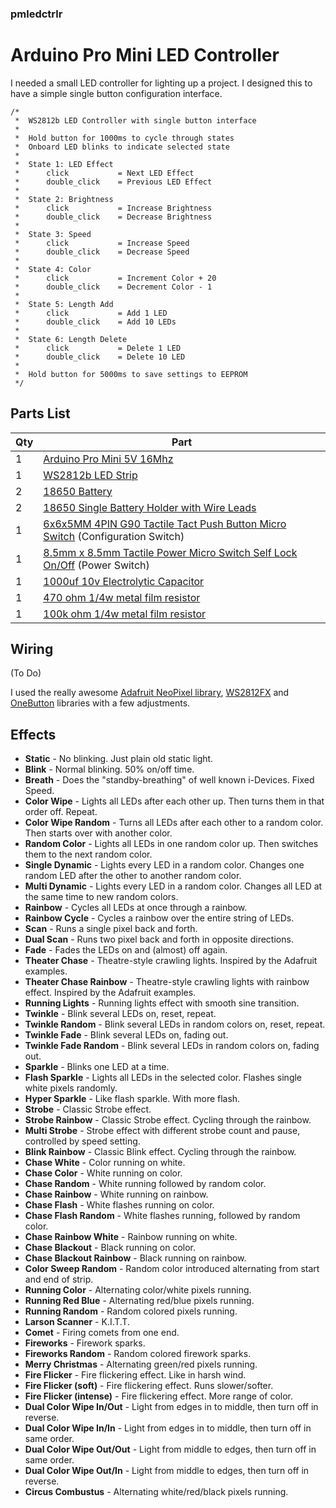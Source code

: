 ### pmledctrlr
# Arduino Pro Mini LED Controller

I needed a small LED controller for lighting up a project.  I designed this to have a simple single button configuration interface.

```
/*
 *  WS2812b LED Controller with single button interface
 *
 *  Hold button for 1000ms to cycle through states
 *  Onboard LED blinks to indicate selected state
 *
 *  State 1: LED Effect
 *      click           = Next LED Effect
 *      double_click    = Previous LED Effect
 *
 *  State 2: Brightness
 *      click           = Increase Brightness
 *      double_click    = Decrease Brightness
 *
 *  State 3: Speed
 *      click           = Increase Speed
 *      double_click    = Decrease Speed
 *
 *  State 4: Color
 *      click           = Increment Color + 20
 *      double_click    = Decrement Color - 1
 *
 *  State 5: Length Add
 *      click           = Add 1 LED
 *      double_click    = Add 10 LEDs
 *
 *  State 6: Length Delete
 *      click           = Delete 1 LED
 *      double_click    = Delete 10 LED
 *
 *  Hold button for 5000ms to save settings to EEPROM
 */
 ```


 ## Parts List

 Qty|Part
 ---|----
 1|[Arduino Pro Mini 5V 16Mhz](https://www.aliexpress.com/wholesale?SearchText=Arduino+Pro+Mini+5V+16Mhz)
 1|[WS2812b LED Strip](https://www.aliexpress.com/wholesale?SearchText=WS2812b+LED+Strip)
 2|[18650 Battery](https://www.aliexpress.com/wholesale?SearchText=18650+Battery)
 2|[18650 Single Battery Holder with Wire Leads](https://www.aliexpress.com/wholesale?SearchText=18650+Single+Battery+Holder+Wire)
  1|[6x6x5MM 4PIN G90 Tactile Tact Push Button Micro Switch](https://www.aliexpress.com/wholesale?SearchText=6x6x5MM+4PIN+G90+Tactile+Push+Button+Micro+Switch) (Configuration Switch)
 1|[8.5mm x 8.5mm Tactile Power Micro Switch Self Lock On/Off](https://www.aliexpress.com/wholesale?SearchText=8.5mm+push+on+push+off+switch+tactile+power+micro) (Power Switch)
 1|[1000uf 10v Electrolytic Capacitor](https://www.aliexpress.com/wholesale?SearchText=1000uf+10v+electrolytic+capacitor)
 1|[470 ohm 1/4w metal film resistor](https://www.aliexpress.com/wholesale?SearchText=470+ohm+1%2F4w+resistor+metal+film)
 1|[100k ohm 1/4w metal film resistor](https://www.aliexpress.com/wholesale?SearchText=100k+ohm+1%2F4w+resistor+metal+film)

## Wiring

(To Do)


 I used the really awesome [Adafruit NeoPixel library](https://github.com/adafruit/Adafruit_NeoPixel), [WS2812FX](https://github.com/kitesurfer1404/WS2812FX) and [OneButton](https://github.com/mathertel/OneButton) libraries with a few adjustments.

 Effects
-------

* **Static** - No blinking. Just plain old static light.
* **Blink** - Normal blinking. 50% on/off time.
* **Breath** - Does the "standby-breathing" of well known i-Devices. Fixed Speed.
* **Color Wipe** - Lights all LEDs after each other up. Then turns them in that order off. Repeat.
* **Color Wipe Random** - Turns all LEDs after each other to a random color. Then starts over with another color.
* **Random Color** - Lights all LEDs in one random color up. Then switches them to the next random color.
* **Single Dynamic** - Lights every LED in a random color. Changes one random LED after the other to another random color.
* **Multi Dynamic** - Lights every LED in a random color. Changes all LED at the same time to new random colors.
* **Rainbow** - Cycles all LEDs at once through a rainbow.
* **Rainbow Cycle** - Cycles a rainbow over the entire string of LEDs.
* **Scan** - Runs a single pixel back and forth.
* **Dual Scan** - Runs two pixel back and forth in opposite directions.
* **Fade** - Fades the LEDs on and (almost) off again.
* **Theater Chase** - Theatre-style crawling lights. Inspired by the Adafruit examples.
* **Theater Chase Rainbow** - Theatre-style crawling lights with rainbow effect. Inspired by the Adafruit examples.
* **Running Lights** - Running lights effect with smooth sine transition.
* **Twinkle** - Blink several LEDs on, reset, repeat.
* **Twinkle Random** - Blink several LEDs in random colors on, reset, repeat.
* **Twinkle Fade** - Blink several LEDs on, fading out.
* **Twinkle Fade Random** - Blink several LEDs in random colors on, fading out.
* **Sparkle** - Blinks one LED at a time.
* **Flash Sparkle** - Lights all LEDs in the selected color. Flashes single white pixels randomly.
* **Hyper Sparkle** - Like flash sparkle. With more flash.
* **Strobe** - Classic Strobe effect.
* **Strobe Rainbow** - Classic Strobe effect. Cycling through the rainbow.
* **Multi Strobe** - Strobe effect with different strobe count and pause, controlled by speed setting.
* **Blink Rainbow** - Classic Blink effect. Cycling through the rainbow.
* **Chase White** - Color running on white.
* **Chase Color** - White running on color.
* **Chase Random** - White running followed by random color.
* **Chase Rainbow** - White running on rainbow.
* **Chase Flash** - White flashes running on color.
* **Chase Flash Random** - White flashes running, followed by random color.
* **Chase Rainbow White** - Rainbow running on white.
* **Chase Blackout** - Black running on color.
* **Chase Blackout Rainbow** - Black running on rainbow.
* **Color Sweep Random** - Random color introduced alternating from start and end of strip.
* **Running Color** - Alternating color/white pixels running.
* **Running Red Blue** - Alternating red/blue pixels running.
* **Running Random** - Random colored pixels running.
* **Larson Scanner** - K.I.T.T.
* **Comet** - Firing comets from one end.
* **Fireworks** - Firework sparks.
* **Fireworks Random** - Random colored firework sparks.
* **Merry Christmas** - Alternating green/red pixels running.
* **Fire Flicker** - Fire flickering effect. Like in harsh wind.
* **Fire Flicker (soft)** - Fire flickering effect. Runs slower/softer.
* **Fire Flicker (intense)** - Fire flickering effect. More range of color.
* **Dual Color Wipe In/Out** - Light from edges in to middle, then turn off in reverse.
* **Dual Color Wipe In/In** - Light from edges in to middle, then turn off in same order.
* **Dual Color Wipe Out/Out** - Light from middle to edges, then turn off in same order.
* **Dual Color Wipe Out/In** - Light from middle to edges, then turn off in reverse.
* **Circus Combustus** - Alternating white/red/black pixels running.
